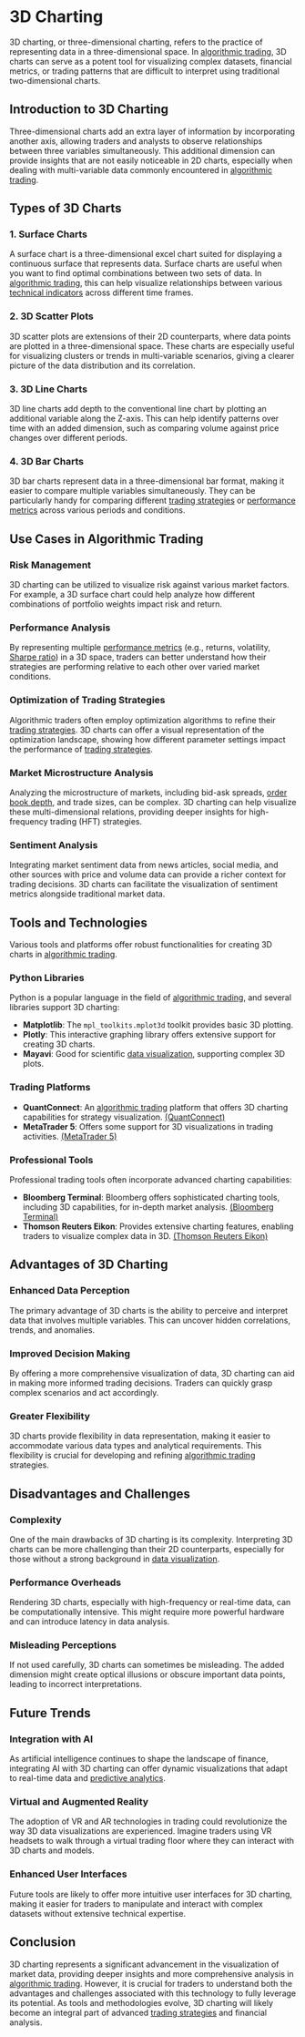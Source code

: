 # 3D Charting

3D charting, or three-dimensional charting, refers to the practice of representing data in a three-dimensional space. In [algorithmic trading](../a/algorithmic_trading.md), 3D charts can serve as a potent tool for visualizing complex datasets, financial metrics, or trading patterns that are difficult to interpret using traditional two-dimensional charts.

## Introduction to 3D Charting

Three-dimensional charts add an extra layer of information by incorporating another axis, allowing traders and analysts to observe relationships between three variables simultaneously. This additional dimension can provide insights that are not easily noticeable in 2D charts, especially when dealing with multi-variable data commonly encountered in [algorithmic trading](../a/algorithmic_trading.md).

## Types of 3D Charts

### 1. Surface Charts
A surface chart is a three-dimensional excel chart suited for displaying a continuous surface that represents data. Surface charts are useful when you want to find optimal combinations between two sets of data. In [algorithmic trading](../a/algorithmic_trading.md), this can help visualize relationships between various [technical indicators](../t/technical_indicators.md) across different time frames.

### 2. 3D Scatter Plots
3D scatter plots are extensions of their 2D counterparts, where data points are plotted in a three-dimensional space. These charts are especially useful for visualizing clusters or trends in multi-variable scenarios, giving a clearer picture of the data distribution and its correlation.

### 3. 3D Line Charts
3D line charts add depth to the conventional line chart by plotting an additional variable along the Z-axis. This can help identify patterns over time with an added dimension, such as comparing volume against price changes over different periods.

### 4. 3D Bar Charts
3D bar charts represent data in a three-dimensional bar format, making it easier to compare multiple variables simultaneously. They can be particularly handy for comparing different [trading strategies](../t/trading_strategies.md) or [performance metrics](../p/performance_metrics.md) across various periods and conditions.

## Use Cases in Algorithmic Trading

### Risk Management
3D charting can be utilized to visualize risk against various market factors. For example, a 3D surface chart could help analyze how different combinations of portfolio weights impact risk and return.

### Performance Analysis
By representing multiple [performance metrics](../p/performance_metrics.md) (e.g., returns, volatility, [Sharpe ratio](../s/sharpe_ratio.md)) in a 3D space, traders can better understand how their strategies are performing relative to each other over varied market conditions.

### Optimization of Trading Strategies
Algorithmic traders often employ optimization algorithms to refine their [trading strategies](../t/trading_strategies.md). 3D charts can offer a visual representation of the optimization landscape, showing how different parameter settings impact the performance of [trading strategies](../t/trading_strategies.md).

### Market Microstructure Analysis
Analyzing the microstructure of markets, including bid-ask spreads, [order book depth](../o/order_book_depth.md), and trade sizes, can be complex. 3D charting can help visualize these multi-dimensional relations, providing deeper insights for high-frequency trading (HFT) strategies.

### Sentiment Analysis
Integrating market sentiment data from news articles, social media, and other sources with price and volume data can provide a richer context for trading decisions. 3D charts can facilitate the visualization of sentiment metrics alongside traditional market data.

## Tools and Technologies

Various tools and platforms offer robust functionalities for creating 3D charts in [algorithmic trading](../a/algorithmic_trading.md).

### Python Libraries
Python is a popular language in the field of [algorithmic trading](../a/algorithmic_trading.md), and several libraries support 3D charting:
- **Matplotlib**: The `mpl_toolkits.mplot3d` toolkit provides basic 3D plotting.
- **Plotly**: This interactive graphing library offers extensive support for creating 3D charts.
- **Mayavi**: Good for scientific [data visualization](../d/data_visualization.md), supporting complex 3D plots.

### Trading Platforms
- **QuantConnect**: An [algorithmic trading](../a/algorithmic_trading.md) platform that offers 3D charting capabilities for strategy visualization. [(QuantConnect)](https://www.quantconnect.com)
- **MetaTrader 5**: Offers some support for 3D visualizations in trading activities. [(MetaTrader 5)](https://www.metatrader5.com)

### Professional Tools
Professional trading tools often incorporate advanced charting capabilities:
- **Bloomberg Terminal**: Bloomberg offers sophisticated charting tools, including 3D capabilities, for in-depth market analysis. [(Bloomberg Terminal)](https://www.bloomberg.com/professional/solution/bloomberg-terminal/)
- **Thomson Reuters Eikon**: Provides extensive charting features, enabling traders to visualize complex data in 3D. [(Thomson Reuters Eikon)](https://www.refinitiv.com/en/products/eikon-trading-software)

## Advantages of 3D Charting

### Enhanced Data Perception
The primary advantage of 3D charts is the ability to perceive and interpret data that involves multiple variables. This can uncover hidden correlations, trends, and anomalies.

### Improved Decision Making
By offering a more comprehensive visualization of data, 3D charting can aid in making more informed trading decisions. Traders can quickly grasp complex scenarios and act accordingly.

### Greater Flexibility
3D charts provide flexibility in data representation, making it easier to accommodate various data types and analytical requirements. This flexibility is crucial for developing and refining [algorithmic trading](../a/algorithmic_trading.md) strategies.

## Disadvantages and Challenges

### Complexity
One of the main drawbacks of 3D charting is its complexity. Interpreting 3D charts can be more challenging than their 2D counterparts, especially for those without a strong background in [data visualization](../d/data_visualization.md).

### Performance Overheads
Rendering 3D charts, especially with high-frequency or real-time data, can be computationally intensive. This might require more powerful hardware and can introduce latency in data analysis.

### Misleading Perceptions
If not used carefully, 3D charts can sometimes be misleading. The added dimension might create optical illusions or obscure important data points, leading to incorrect interpretations.

## Future Trends

### Integration with AI
As artificial intelligence continues to shape the landscape of finance, integrating AI with 3D charting can offer dynamic visualizations that adapt to real-time data and [predictive analytics](../p/predictive_analytics.md).

### Virtual and Augmented Reality
The adoption of VR and AR technologies in trading could revolutionize the way 3D data visualizations are experienced. Imagine traders using VR headsets to walk through a virtual trading floor where they can interact with 3D charts and models.

### Enhanced User Interfaces
Future tools are likely to offer more intuitive user interfaces for 3D charting, making it easier for traders to manipulate and interact with complex datasets without extensive technical expertise.

## Conclusion

3D charting represents a significant advancement in the visualization of market data, providing deeper insights and more comprehensive analysis in [algorithmic trading](../a/algorithmic_trading.md). However, it is crucial for traders to understand both the advantages and challenges associated with this technology to fully leverage its potential. As tools and methodologies evolve, 3D charting will likely become an integral part of advanced [trading strategies](../t/trading_strategies.md) and financial analysis.